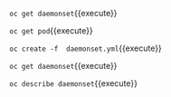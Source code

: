 
`oc get daemonset`{{execute}}


`oc get pod`{{execute}}


`oc create -f  daemonset.yml`{{execute}}


`oc get daemonset`{{execute}}


`oc describe daemonset`{{execute}}
